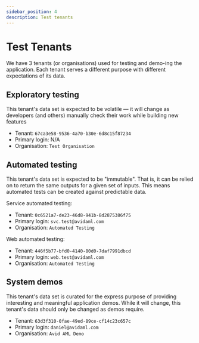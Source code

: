 ```yaml
---
sidebar_position: 4
description: Test tenants
---
```


# Test Tenants

We have 3 tenants (or organisations) used for testing and demo-ing the application. Each tenant serves a different purpose with different expectations of its data.

## Exploratory testing

This tenant's data set is expected to be volatile — it will change as developers (and others) manually check their work while building new features

* Tenant: `67ca3e58-9536-4a70-b30e-6d8c15f87234`
* Primary login: N/A
* Organisation: `Test Organisation`

## Automated testing

This tenant's data set is expected to be "immutable". That is, it can be relied on to return the same outputs for a given set of inputs. This means automated tests can be created against predictable data.

Service automated testing:

* Tenant: `0c6521a7-de23-46d8-941b-8d2875386f75`
* Primary login: `svc.test@avidaml.com`
* Organisation: `Automated Testing`

Web automated testing:

* Tenant: `446f5b77-bfd0-4140-80d0-7daf7991dbcd`
* Primary login: `web.test@avidaml.com`
* Organisation: `Automated Testing`

## System demos

This tenant's data set is curated for the express purpose of providing interesting and meaningful application demos. While it will change, this tenant's data should only be changed as demos require.

* Tenant: `63d3f310-0fae-49ed-89ce-cf14c23c657c`
* Primary login: `daniel@avidaml.com`
* Organisation: `Avid AML Demo`
